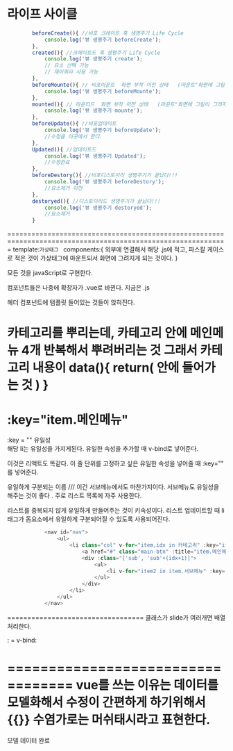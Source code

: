 # 라이프 사이클 
```js
        beforeCreate(){ //비포 크레이트 훅 생명주기 Life Cycle
            console.log('뷰 생명주기 beforeCreate');
        },
        created(){ //크레이트드 훅 생명주기 Life Cycle
            console.log('뷰 생명주기 create');
            // 요소 선택 가능
            // 제이쿼리 사용 가능
        },
        beforeMounte(){ // 비포마운트  화면 부착 이전 상태   (마운트"화면에 그림이 그려지는 것")
            console.log('뷰 생명주기 beforeMounte');
        },
        mounted(){ // 마운티드  화면 부착 이전 상태   (마운트"화면에 그림이 그려지는 것")
            console.log('뷰 생명주기 mounte');
        },
        beforeUpdate(){ //비포업데이트
            console.log('뷰 생명주기 beforeUpdate');
            //수정을 이곳에서 한다.
        },
        Updated(){ //업데이트드
            console.log('뷰 생명주기 Updated');
            //수정완료
        },
        beforeDestory(){ //비포디스토이리 생명주기가 끝났다!!!
            console.log('뷰 생명주기 beforeDestory');
            //요소제거 이전
        },
        destoryed(){ //디스토이리드 생명주기가 끝났다!!!
            console.log('뷰 생명주기 destoryed');
            //요소제거
        }
```
=============================================================================================================
template:`
    가상태그 
`
components:{
    외부에 연결해서  해당 .js에 적고, 파스칼 케이스로 적은 것이 가상태그에 마운트되서 화면에 그려지게 되는 것이다.
}

모든 것을 javaScript로 구현한다.

컴포넌트들은 나중에 확장자가 .vue로 바뀐다. 
지금은 .js 

헤더 컴포넌트에 탬플릿 들어있는 것들이 앉혀진다.

카테고리를 뿌리는데, 카테고리 안에 메인메뉴 4개 반복해서 뿌려버리는 것 그래서 카테고리 내용이 data(){
    return(
        안에 들어가는 것
    )
}
============================================================================================================

# :key="item.메인메뉴"
 :key = "" 유일성  
 해당 li는 유일성을 가지게된다.
 유일한 속성을 추가할 때 v-bind로 넣어준다. 

 이것은 리액트도 똑같다. 
 이 줄 단위를 고정하고 싶은 유일한 속성을 넣어줄 때  :key="" 를 넣어준다.

 유일하게 구분되는 이름 /// 이건 서브메뉴에서도 마찬가지이다. 서브메뉴도 유일성을 해주는 것이 좋다 . 
 주로 리스트 목록에 자주 사용한다.  

 리스트를 중복되지 않게 유일하게 만들어주는 것이 키속성이다.
 리스트 업데이트할 때 li태그가 돔요소에서 유일하게 구분되어질 수 있도록 사용되어진다.

```js
            <nav id="nav">
                <ul>
                    <li class="col" v-for="item,idx in 카테고리" :key="item.메인메뉴">
                        <a href="#" class="main-btn" :title="item.메인메뉴">{{item.메인메뉴}}</a>
                        <div :class="['sub', 'sub'+(idx+1)]">
                            <ul>
                                <li v-for="item2 in item.서브메뉴" :key="item2"><a href="#" :title="item2">{{item2}}</a></li>
                            </ul>
                        </div>
                    </li>
                </ul>
            </nav>
```
==================================
클래스가 slide가 여러개면 배열처리한다.

: = v-bind:

==================================
vue를 쓰는 이유는 데이터를 모델화해서 수정이 간편하게 하기위해서 
{{}} 수염가로는 머쉬태시라고 표현한다. 
==================================
모델 데이터 완료